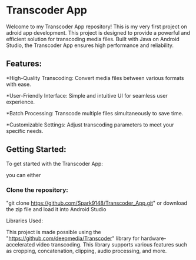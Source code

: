 # Transcoder App

Welcome to my Transcoder App repository! This is my very first project on adroid app development. This project is designed to provide a powerful and efficient solution for transcoding media files. Built with Java on Android Studio, the Transcoder App ensures high performance and reliability.

## Features:

*High-Quality Transcoding: Convert media files between various formats with ease.

*User-Friendly Interface: Simple and intuitive UI for seamless user experience.

*Batch Processing: Transcode multiple files simultaneously to save time.

*Customizable Settings: Adjust transcoding parameters to meet your specific needs.

## Getting Started:

To get started with the Transcoder App:

you can either

### Clone the repository:

"git clone https://github.com/Spark9148/Transcoder_App.git"
 or
 download the zip file and load it into Android Studio

Libraries Used:

This project is made possible using the "https://github.com/deepmedia/Transcoder" library for hardware-accelerated video transcoding. This library supports various features such as cropping, concatenation, clipping, audio processing, and more.
 
